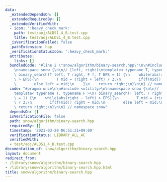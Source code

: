 ```yaml
---
data:
  _extendedDependsOn: []
  _extendedRequiredBy: []
  _extendedVerifiedWith:
  - icon: ':heavy_check_mark:'
    path: test/aoj/ALDS1_4_B.test.cpp
    title: test/aoj/ALDS1_4_B.test.cpp
  _isVerificationFailed: false
  _pathExtension: hpp
  _verificationStatusIcon: ':heavy_check_mark:'
  attributes:
    links: []
  bundledCode: "#line 2 \"snow/algorithm/binary-search.hpp\"\n\n#include <utility>\n\
    \nnamespace snow {\n\n// [left, right)\ntemplate< typename T, typename F >\nT\
    \ binary_search(T left, T right, F f, T EPS = 1) {\n    while(abs(right - left)\
    \ > EPS){\n        T mid = (right + left) / 2;\n        if(f(mid)) right = mid;\n\
    \        else left = mid;\n    }\n    return right;\n}\n\n} // namespace snow\n"
  code: "#pragma once\n\n#include <utility>\n\nnamespace snow {\n\n// [left, right)\n\
    template< typename T, typename F >\nT binary_search(T left, T right, F f, T EPS\
    \ = 1) {\n    while(abs(right - left) > EPS){\n        T mid = (right + left)\
    \ / 2;\n        if(f(mid)) right = mid;\n        else left = mid;\n    }\n   \
    \ return right;\n}\n\n} // namespace snow"
  dependsOn: []
  isVerificationFile: false
  path: snow/algorithm/binary-search.hpp
  requiredBy: []
  timestamp: '2021-03-20 06:51:31+09:00'
  verificationStatus: LIBRARY_ALL_AC
  verifiedWith:
  - test/aoj/ALDS1_4_B.test.cpp
documentation_of: snow/algorithm/binary-search.hpp
layout: document
redirect_from:
- /library/snow/algorithm/binary-search.hpp
- /library/snow/algorithm/binary-search.hpp.html
title: snow/algorithm/binary-search.hpp
---
```

